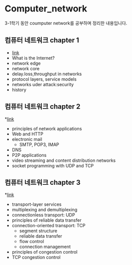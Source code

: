 # Computer_network

3-1학기 동안 coumputer network를 공부하며 정리한 내용입니다. 

## 컴퓨터 네트워크 chapter 1
* [link](https://github.com/sunho1999/Computer_network/blob/main/%EC%BB%B4%EB%84%A4_%EC%A4%91%EA%B0%84%EC%A0%95%EB%A6%AC_Chapter1%20(1).pdf)
* What is the Internet?
* network edge
* network core
* delay.loss,throughput in networks
* protocol layers, service models
* networks uder attack:security
* history

## 컴퓨터 네트워크 chapter 2
*[link](https://github.com/sunho1999/Computer_network/blob/main/%EC%BB%B4%EB%84%A4_%EC%A4%91%EA%B0%84_%EC%A0%95%EB%A6%AC_Chapter2%20(1).pdf)
* principles of network applications
* Web and HTTP
* electronic mail
    * SMTP, POP3, IMAP
* DNS
* P2P applications
* video streaming and content distribution networks
* socket programming with UDP and TCP

## 컴퓨터 네트워크 chapter 3
*[link](https://github.com/sunho1999/Computer_network/blob/main/%EC%BB%B4%EB%84%A4_%EC%A4%91%EA%B0%84_%EC%A0%95%EB%A6%AC_Chapter3%20(1).pdf)
* transport-layer services
* multiplexing and demultiplexing
* connectionless transport: UDP
* principles of reliable data transfer
* connection-oriented transport: TCP
    * segment structure
    * reliable data transfer
    * flow control
    * connection management
* principles of congestion control
* TCP congestion control